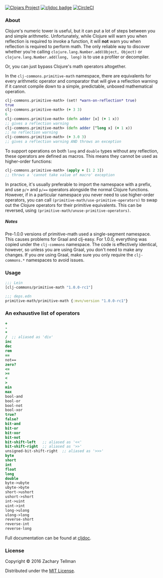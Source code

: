 [![Clojars Project](https://img.shields.io/clojars/v/org.clj-commons/primitive-math.svg)](https://clojars.org/org.clj-commons/primitive-math)
[![cljdoc badge](https://cljdoc.org/badge/org.clj-commons/primitive-math)](https://cljdoc.org/d/org.clj-commons/primitive-math)
[![CircleCI](https://circleci.com/gh/clj-commons/primitive-math.svg?style=svg)](https://circleci.com/gh/clj-commons/primitive-math)

### About

Clojure's numeric tower is useful, but it can put a lot of steps between you and simple arithmetic.  Unfortunately, while Clojure will warn you when reflection is required to invoke a function, it will **not** warn you when reflection is required to perform math.  The only reliable way to discover whether you're calling `clojure.lang.Number.add(Object, Object)` or `clojure.lang.Number.add(long, long)` is to use a profiler or decompiler.

Or, you can just bypass Clojure's math operators altogether.

In the `clj-commons.primitive-math` namespace, there are equivalents for every arithmetic operator and comparator that will give a reflection warning if it cannot compile down to a simple, predictable, unboxed mathematical operation.

```clojure
clj-commons.primitive-math> (set! *warn-on-reflection* true)
true
clj-commons.primitive-math> (+ 3 3)
6
clj-commons.primitive-math> (defn adder [x] (+ 1 x))
;; gives a reflection warning
clj-commons.primitive-math> (defn adder [^long x] (+ 1 x))
;; no reflection warning
clj-commons.primitive-math> (+ 3.0 3)
;; gives a reflection warning AND throws an exception
```

To support operations on both `long` and `double` types without any reflection, these operators are defined as macros.  This means they cannot be used as higher-order functions:

```clojure
clj-commons.primitive-math> (apply + [1 2 3])
;; throws a 'cannot take value of macro' exception
```

In practice, it's usually preferable to import the namespace with a prefix, and use `p/+` and `p/==` operators alongside the normal Clojure functions.  However, if in a particular namespace you never need to use higher-order operators, you can call `(primitive-math/use-primitive-operators)` to swap out the Clojure operators for their primitive equivalents.  This can be reversed, using `(primitive-math/unuse-primitive-operators)`.

##### Notes

Pre-1.0.0 versions of primitive-math used a single-segment namespace. This causes problems for Graal and clj-easy. For 1.0.0, everything was copied under the `clj-commons` namespace. The code is effectively identical, however, so unless you are using Graal, you don't need to make any changes. If you *are* using Graal, make sure you only require the `clj-commons.*` namespaces to avoid issues.

### Usage

```clojure
;;; Lein
[clj-commons/primitive-math "1.0.0-rc1"]

;;; deps.edn
primitive-math/primitive-math {:mvn/version "1.0.0-rc1"}
```

### An exhaustive list of operators

```clojure
+
-
*
/  ;; aliased as 'div'
inc
dec
rem
==
not==
zero?
<=
>=
<
>
min
max
bool-and
bool-or
bool-not
bool-xor
true?
false?
bit-and
bit-or
bit-xor
bit-not
bit-shift-left   ;; aliased as '<<'
bit-shift-right  ;; aliased as '>>'
unsigned-bit-shift-right  ;; aliased as '>>>'
byte
short
int
float
long
double
byte->ubyte
ubyte->byte
short->ushort
ushort->short
int->uint
uint->int
long->ulong
ulong->long
reverse-short
reverse-int
reverse-long
```

Full documentation can be found at [cljdoc](https://cljdoc.org/d/org.clj-commons/primitive-math).

### License

Copyright © 2016 Zachary Tellman

Distributed under the [MIT License](http://opensource.org/licenses/MIT).
